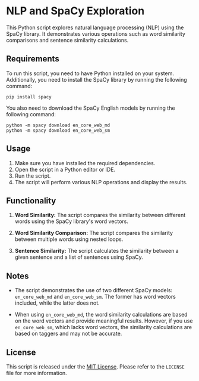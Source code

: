 # NLP and SpaCy Exploration

This Python script explores natural language processing (NLP) using the SpaCy library. It demonstrates various operations such as word similarity comparisons and sentence similarity calculations.

## Requirements

To run this script, you need to have Python installed on your system. Additionally, you need to install the SpaCy library by running the following command:

```
pip install spacy
```

You also need to download the SpaCy English models by running the following command:

```
python -m spacy download en_core_web_md
python -m spacy download en_core_web_sm
```

## Usage

1. Make sure you have installed the required dependencies.
2. Open the script in a Python editor or IDE.
3. Run the script.
4. The script will perform various NLP operations and display the results.

## Functionality

1. **Word Similarity:** The script compares the similarity between different words using the SpaCy library's word vectors.

2. **Word Similarity Comparison:** The script compares the similarity between multiple words using nested loops.

3. **Sentence Similarity:** The script calculates the similarity between a given sentence and a list of sentences using SpaCy.

## Notes

- The script demonstrates the use of two different SpaCy models: `en_core_web_md` and `en_core_web_sm`. The former has word vectors included, while the latter does not.

- When using `en_core_web_md`, the word similarity calculations are based on the word vectors and provide meaningful results. However, if you use `en_core_web_sm`, which lacks word vectors, the similarity calculations are based on taggers and may not be accurate.

## License

This script is released under the [MIT License](https://opensource.org/licenses/MIT). Please refer to the `LICENSE` file for more information.
